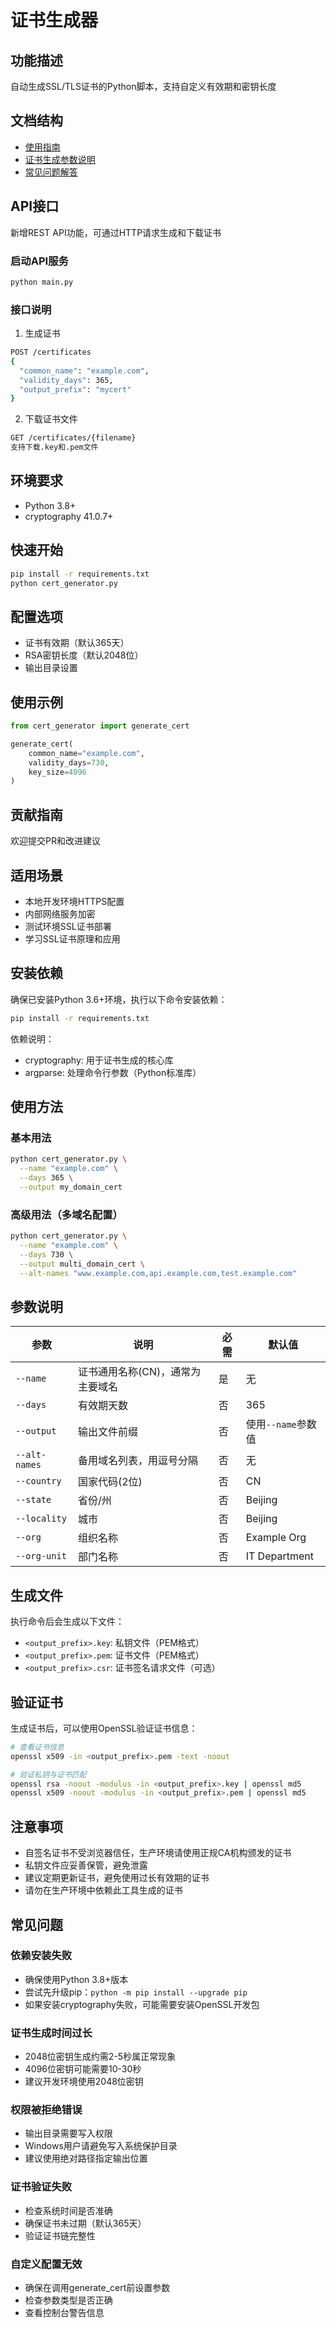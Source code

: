 # 证书生成器

## 功能描述
自动生成SSL/TLS证书的Python脚本，支持自定义有效期和密钥长度

## 文档结构

- [使用指南](#使用方法)
- [证书生成参数说明](#参数说明)
- [常见问题解答](./faq.md)

## API接口
新增REST API功能，可通过HTTP请求生成和下载证书

### 启动API服务
```bash
python main.py
```

### 接口说明
1. 生成证书
```bash
POST /certificates
{
  "common_name": "example.com",
  "validity_days": 365,
  "output_prefix": "mycert"
}
```

2. 下载证书文件
```bash
GET /certificates/{filename}
支持下载.key和.pem文件
```

## 环境要求
- Python 3.8+
- cryptography 41.0.7+

## 快速开始
```bash
pip install -r requirements.txt
python cert_generator.py
```

## 配置选项
- 证书有效期（默认365天）
- RSA密钥长度（默认2048位）
- 输出目录设置

## 使用示例
```python
from cert_generator import generate_cert

generate_cert(
    common_name="example.com",
    validity_days=730,
    key_size=4096
)
```

## 贡献指南
欢迎提交PR和改进建议

## 适用场景
- 本地开发环境HTTPS配置
- 内部网络服务加密
- 测试环境SSL证书部署
- 学习SSL证书原理和应用

## 安装依赖
确保已安装Python 3.6+环境，执行以下命令安装依赖：

```bash
pip install -r requirements.txt
```

依赖说明：
- cryptography: 用于证书生成的核心库
- argparse: 处理命令行参数（Python标准库）

## 使用方法

### 基本用法
```bash
python cert_generator.py \
  --name "example.com" \
  --days 365 \
  --output my_domain_cert
```

### 高级用法（多域名配置）
```bash
python cert_generator.py \
  --name "example.com" \
  --days 730 \
  --output multi_domain_cert \
  --alt-names "www.example.com,api.example.com,test.example.com"
```

## 参数说明
| 参数 | 说明 | 必需 | 默认值 |
|------|------|------|--------|
| `--name` | 证书通用名称(CN)，通常为主要域名 | 是 | 无 |
| `--days` | 有效期天数 | 否 | 365 |
| `--output` | 输出文件前缀 | 否 | 使用`--name`参数值 |
| `--alt-names` | 备用域名列表，用逗号分隔 | 否 | 无 |
| `--country` | 国家代码(2位) | 否 | CN |
| `--state` | 省份/州 | 否 | Beijing |
| `--locality` | 城市 | 否 | Beijing |
| `--org` | 组织名称 | 否 | Example Org |
| `--org-unit` | 部门名称 | 否 | IT Department |

## 生成文件
执行命令后会生成以下文件：
- `<output_prefix>.key`: 私钥文件（PEM格式）
- `<output_prefix>.pem`: 证书文件（PEM格式）
- `<output_prefix>.csr`: 证书签名请求文件（可选）

## 验证证书
生成证书后，可以使用OpenSSL验证证书信息：

```bash
# 查看证书信息
openssl x509 -in <output_prefix>.pem -text -noout

# 验证私钥与证书匹配
openssl rsa -noout -modulus -in <output_prefix>.key | openssl md5
openssl x509 -noout -modulus -in <output_prefix>.pem | openssl md5
```

## 注意事项
- 自签名证书不受浏览器信任，生产环境请使用正规CA机构颁发的证书
- 私钥文件应妥善保管，避免泄露
- 建议定期更新证书，避免使用过长有效期的证书
- 请勿在生产环境中依赖此工具生成的证书

## 常见问题

### 依赖安装失败
- 确保使用Python 3.8+版本
- 尝试先升级pip：`python -m pip install --upgrade pip`
- 如果安装cryptography失败，可能需要安装OpenSSL开发包

### 证书生成时间过长
- 2048位密钥生成约需2-5秒属正常现象
- 4096位密钥可能需要10-30秒
- 建议开发环境使用2048位密钥

### 权限被拒绝错误
- 输出目录需要写入权限
- Windows用户请避免写入系统保护目录
- 建议使用绝对路径指定输出位置

### 证书验证失败
- 检查系统时间是否准确
- 确保证书未过期（默认365天）
- 验证证书链完整性

### 自定义配置无效
- 确保在调用generate_cert前设置参数
- 检查参数类型是否正确
- 查看控制台警告信息
